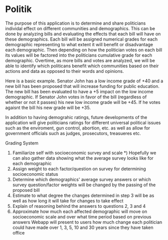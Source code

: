# Politik
<!-- v1 -->

The purpose of  this application is to determine and share politicians individal effect on different communities and demographics. This can be done by analyzing bills and evaluating the effects that each bill will have on these demographics. Each bill will be assigned numerical grades for each demographic representing to what extent it will benefit or disadvantage each demographic. Then depending on how the politician votes on each bill its values will be factored into the politicians cumulative grade for each demographic. Overtime, as more bills and votes are analyzed, we will be able to identify which politicans benefit which communities based on their actions and data as opposed to their words and opinions.

Here is a basic example. Senator John has a low income grade of +40 and a new bill has been proposed that will increase funding for public education. The new bill has been evaluated to have a +5 impact on the low income demographic. If Senator John votes in favor of the bill (regardless of whether or not it passes) his new low income grade will be +45. If he votes agaisnt the bill his new grade will be +35. 

In addition to having demograhic ratings, future developments of the application will give politicians ratings for different universal political issues such as the enviroment, gun control, abortion, etc. as well as allow for government officials such as judges, prosecutors, treasueres etc. 

Grading System
1) Familiarize self with socioeconomic survey and scale
*) Hopefully we can also gather data showing what the average survey looks like for each demographic
2) Assign weight to each factor/question on survey for determining socioeconomic status 
3) Determine which demographics' average survey answers or which survey question/factor weights will be changed by the passing of the proposed bill
4) Estimate to what degree the changes determined in step 3 will be as well as how long it will take for changes to take effect
5) Explain of reasoning behind the answers to questions 2, 3 and 4
6) Approximate how much each affected demographic will move on socioeconomic scale and over what time period based on previous answers
Webapp will present to users how much change each politician could have made over 1, 3, 5, 10 and 30 years since they have taken office